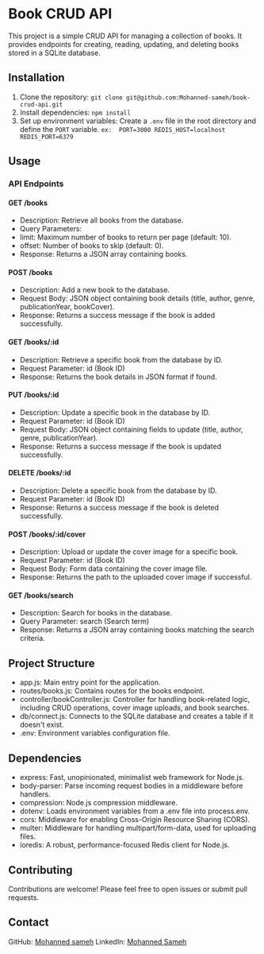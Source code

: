 # Book CRUD API

This project is a simple CRUD API for managing a collection of books. It provides endpoints for creating, reading, updating, and deleting books stored in a SQLite database.

## Installation

1. Clone the repository:
   `git clone git@github.com:Mohanned-sameh/book-crud-api.git`
2. Install dependencies:
   `npm install`
3. Set up environment variables:
   Create a `.env` file in the root directory and define the `PORT` variable.
   `ex: 
PORT=3000
REDIS_HOST=localhost
REDIS_PORT=6379`

## Usage

### API Endpoints

#### GET /books

- Description: Retrieve all books from the database.
- Query Parameters:
- limit: Maximum number of books to return per page (default: 10).
- offset: Number of books to skip (default: 0).
- Response: Returns a JSON array containing books.

#### POST /books

- Description: Add a new book to the database.
- Request Body: JSON object containing book details (title, author, genre, publicationYear, bookCover).
- Response: Returns a success message if the book is added successfully.

#### GET /books/:id

- Description: Retrieve a specific book from the database by ID.
- Request Parameter: id (Book ID)
- Response: Returns the book details in JSON format if found.

#### PUT /books/:id

- Description: Update a specific book in the database by ID.
- Request Parameter: id (Book ID)
- Request Body: JSON object containing fields to update (title, author, genre, publicationYear).
- Response: Returns a success message if the book is updated successfully.

#### DELETE /books/:id

- Description: Delete a specific book from the database by ID.
- Request Parameter: id (Book ID)
- Response: Returns a success message if the book is deleted successfully.

#### POST /books/:id/cover

- Description: Upload or update the cover image for a specific book.
- Request Parameter: id (Book ID)
- Request Body: Form data containing the cover image file.
- Response: Returns the path to the uploaded cover image if successful.

#### GET /books/search

- Description: Search for books in the database.
- Query Parameter: search (Search term)
- Response: Returns a JSON array containing books matching the search criteria.

## Project Structure

- app.js: Main entry point for the application.
- routes/books.js: Contains routes for the books endpoint.
- controller/bookController.js: Controller for handling book-related logic, including CRUD operations, cover image uploads, and book searches.
- db/connect.js: Connects to the SQLite database and creates a table if it doesn't exist.
- .env: Environment variables configuration file.

## Dependencies

- express: Fast, unopinionated, minimalist web framework for Node.js.
- body-parser: Parse incoming request bodies in a middleware before handlers.
- compression: Node.js compression middleware.
- dotenv: Loads environment variables from a .env file into process.env.
- cors: Middleware for enabling Cross-Origin Resource Sharing (CORS).
- multer: Middleware for handling multipart/form-data, used for uploading files.
- ioredis: A robust, performance-focused Redis client for Node.js.

## Contributing

Contributions are welcome! Please feel free to open issues or submit pull requests.

## Contact

GitHub: [Mohanned sameh](github.com/mohanned-sameh)
LinkedIn: [Mohanned Sameh](linkedin/in/mohanned-sameh)
